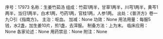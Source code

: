 序号：17973
名称：生姜竹茹汤
组成：竹茹1两半，甘草1两半，川芎1两半，黄芩1两半，当归1两半，白术1两，芍药1两，官桂1两，人参1两。
出处：《普济方》卷一九○引《指南方》。
主治：呕血。
加减：None
功效：None
用法用量：每服5钱，水2盏，加生姜10片，煎1盏，去滓服。
制备方法：上为末。
临床应用：None
各家论述：None
用药禁忌：None
附注：None
